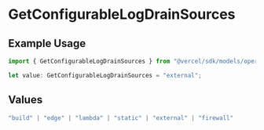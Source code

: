 # GetConfigurableLogDrainSources

## Example Usage

```typescript
import { GetConfigurableLogDrainSources } from "@vercel/sdk/models/operations/getconfigurablelogdrain.js";

let value: GetConfigurableLogDrainSources = "external";
```

## Values

```typescript
"build" | "edge" | "lambda" | "static" | "external" | "firewall"
```